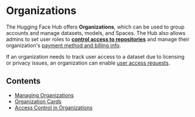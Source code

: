 # Organizations

The Hugging Face Hub offers **Organizations**, which can be used to group accounts and manage datasets, models, and Spaces. The Hub also allows admins to set user roles to [**control access to repositories**](./organizations-security) and manage their organization's [payment method and billing info](https://huggingface.co/pricing).

If an organization needs to track user access to a dataset due to licensing or privacy issues, an organization can enable [user access requests](./datasets-gated).

## Contents

- [Managing Organizations](./organizations-managing)
- [Organization Cards](./organizations-cards)
- [Access Control in Organizations](./organizations-security)